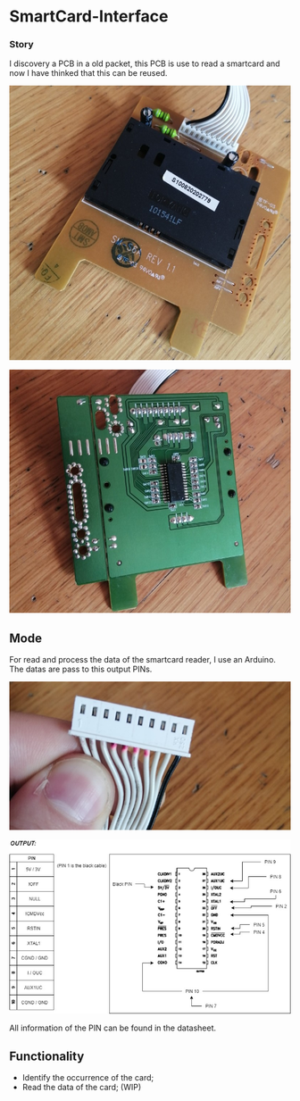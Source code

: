 # SmartCard-Interface

### Story
I discovery a PCB in a old packet, this PCB is use to read a smartcard and now I have thinked that this can be reused.

![Immagine 1](img/sopra.jpg)

![Immagine 2](img/sotto.jpg)

## Mode
For read and process the data of the smartcard reader, I use an Arduino.
The datas are pass to this output PINs.

![Immagine 3](img/pin.jpg)

![Immagine 4](img/PIN-Integrato.jpg)

All information of the PIN can be found in the datasheet.

## Functionality
- Identify the occurrence of the card;
- Read the data of the card; (WIP)
